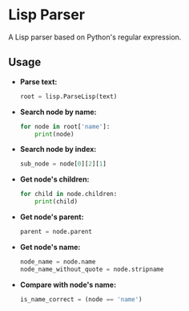 # Lisp Parser

A Lisp parser based on Python's regular expression.


## Usage

- **Parse text:**

    ```python
    root = lisp.ParseLisp(text)
    ```

- **Search node by name:**

    ```python
    for node in root['name']:
        print(node)
    ```

- **Search node by index:**

    ```python
    sub_node = node[0][2][1]
    ```

- **Get node's children:**

    ```python
    for child in node.children:
        print(child)
    ```

- **Get node's parent:**

    ```python
    parent = node.parent
    ```

- **Get node's name:**

    ```python
    node_name = node.name
    node_name_without_quote = node.stripname
    ```

- **Compare with node's name:**

    ```python
    is_name_correct = (node == 'name')
    ```

